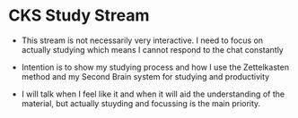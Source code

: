 # CKS Study Stream

* This stream is not necessarily very interactive. I need to focus on actually studying which means I cannot respond to the chat constantly

* Intention is to show my studying process and how I use the Zettelkasten method and my Second Brain system for studying and productivity

* I will talk when I feel like it and when it will aid the understanding of the material, but actually stuyding and focussing is the main priority.




